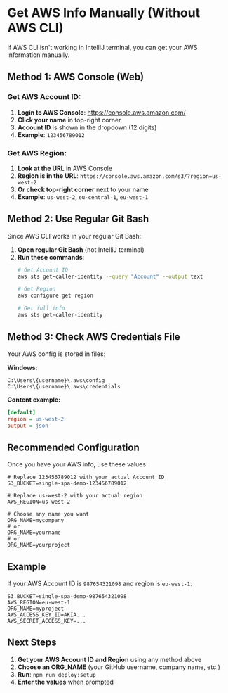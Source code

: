 # Get AWS Info Manually (Without AWS CLI)

If AWS CLI isn't working in IntelliJ terminal, you can get your AWS information manually.

## Method 1: AWS Console (Web)

### Get AWS Account ID:
1. **Login to AWS Console**: https://console.aws.amazon.com/
2. **Click your name** in top-right corner
3. **Account ID** is shown in the dropdown (12 digits)
4. **Example**: `123456789012`

### Get AWS Region:
1. **Look at the URL** in AWS Console
2. **Region is in the URL**: `https://console.aws.amazon.com/s3/?region=us-west-2`
3. **Or check top-right corner** next to your name
4. **Example**: `us-west-2`, `eu-central-1`, `eu-west-1`

## Method 2: Use Regular Git Bash

Since AWS CLI works in your regular Git Bash:

1. **Open regular Git Bash** (not IntelliJ terminal)
2. **Run these commands**:
   ```bash
   # Get Account ID
   aws sts get-caller-identity --query "Account" --output text
   
   # Get Region
   aws configure get region
   
   # Get full info
   aws sts get-caller-identity
   ```

## Method 3: Check AWS Credentials File

Your AWS config is stored in files:

**Windows:**
```
C:\Users\{username}\.aws\config
C:\Users\{username}\.aws\credentials
```

**Content example:**
```ini
[default]
region = us-west-2
output = json
```

## Recommended Configuration

Once you have your AWS info, use these values:

```env
# Replace 123456789012 with your actual Account ID
S3_BUCKET=single-spa-demo-123456789012

# Replace us-west-2 with your actual region
AWS_REGION=us-west-2

# Choose any name you want
ORG_NAME=mycompany
# or
ORG_NAME=yourname
# or  
ORG_NAME=yourproject
```

## Example

If your AWS Account ID is `987654321098` and region is `eu-west-1`:

```env
S3_BUCKET=single-spa-demo-987654321098
AWS_REGION=eu-west-1
ORG_NAME=myproject
AWS_ACCESS_KEY_ID=AKIA...
AWS_SECRET_ACCESS_KEY=...
```

## Next Steps

1. **Get your AWS Account ID and Region** using any method above
2. **Choose an ORG_NAME** (your GitHub username, company name, etc.)
3. **Run**: `npm run deploy:setup`
4. **Enter the values** when prompted